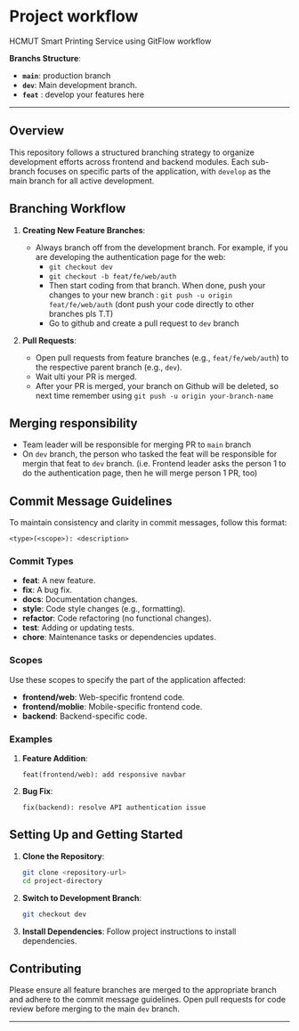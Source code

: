 
# Project workflow
HCMUT Smart Printing Service using GitFlow workflow

**Branchs Structure**:

- **`main`**: production branch
- **`dev`**: Main development branch.
- **`feat`** : develop your features here

---

## Overview

This repository follows a structured branching strategy to organize development efforts across frontend and backend modules. Each sub-branch focuses on specific parts of the application, with `develop` as the main branch for all active development.

## Branching Workflow

1. **Creating New Feature Branches**: 
   - Always branch off from the development branch. For example, if you are developing the authentication page for the web:
      - `git checkout dev`
      - `git checkout -b feat/fe/web/auth`
      - Then start coding from that branch. When done, push your changes to your new branch : `git push -u origin feat/fe/web/auth` (dont push your code directly to other branches pls T.T)
      - Go to github and create a pull request to `dev` branch

2. **Pull Requests**:
   - Open pull requests from feature branches (e.g., `feat/fe/web/auth`) to the respective parent branch (e.g., `dev`).
   - Wait ulti your PR is merged.
   - After your PR is merged, your branch on Github will be deleted, so next time remember using `git push -u origin your-branch-name`

## Merging responsibility
   - Team leader will be responsible for merging PR to `main` branch
   - On `dev` branch, the person who tasked the feat will be responsible for mergin that feat to `dev` branch. (i.e. Frontend leader asks the person 1 to do the authentication page, then he will merge person 1 PR, too)

## Commit Message Guidelines

To maintain consistency and clarity in commit messages, follow this format:

```
<type>(<scope>): <description>
```

### Commit Types

- **feat**: A new feature.
- **fix**: A bug fix.
- **docs**: Documentation changes.
- **style**: Code style changes (e.g., formatting).
- **refactor**: Code refactoring (no functional changes).
- **test**: Adding or updating tests.
- **chore**: Maintenance tasks or dependencies updates.

### Scopes

Use these scopes to specify the part of the application affected:
- **frontend/web**: Web-specific frontend code.
- **frontend/moblie**: Mobile-specific frontend code.
- **backend**: Backend-specific code.

### Examples

1. **Feature Addition**:
   ```
   feat(frontend/web): add responsive navbar
   ```

2. **Bug Fix**:
   ```
   fix(backend): resolve API authentication issue
   ```

## Setting Up and Getting Started

1. **Clone the Repository**:
   ```bash
   git clone <repository-url>
   cd project-directory
   ```

2. **Switch to Development Branch**:
   ```bash
   git checkout dev
   ```

3. **Install Dependencies**:
   Follow project instructions to install dependencies.

## Contributing

Please ensure all feature branches are merged to the appropriate branch and adhere to the commit message guidelines. Open pull requests for code review before merging to the main `dev` branch.

---
